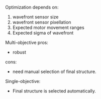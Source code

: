 Optimization depends on:
1. wavefront sensor size
2. wavefront sensor pixellation
3. Expected motor movement ranges
4. Expected sigma of wavefront

Multi-objective pros:
- robust

cons:
- need manual selection of final structure.

Single-objective:
- Final structure is selected automatically. 